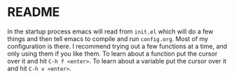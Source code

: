 # README #

In the startup process emacs will read from ``init.el`` which will do a few things and then tell emacs to compile and run ``config.org``. Most of my configuration is there. I recommend trying out a few functions at a time, and only using them if you like them. To learn about a function put the cursor over it and hit ``C-h f <enter>``. To learn about a variable put the cursor over it and hit ``C-h v <enter>``.
